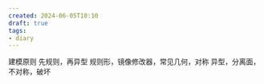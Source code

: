 ```yaml
---
created: 2024-06-05T10:10
draft: true
tags:
- diary
---
```


建模原则
先规则，再异型
规则形，镜像修改器，常见几何，对称
异型，分离面，不对称，破坏



